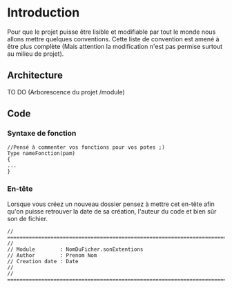 # Introduction

Pour que le projet puisse être lisible et modifiable par tout le monde nous allons mettre quelques conventions.
Cette liste de convention est amené à être plus complète (Mais attention la modification n'est pas permise surtout au milieu de projet).

## Architecture

TO DO (Arborescence du projet /module)

## Code

### Syntaxe de fonction

    //Pensé à commenter vos fonctions pour vos potes ;)
    Type nameFonction(pam)
    {
    ...
    }

### En-tête 

Lorsque vous créez un nouveau dossier pensez à mettre cet en-tête afin qu'on puisse retrouver la date de sa création, l'auteur du code et bien sûr son de fichier.

    // ========================================================================
    //
    // Module        : NomDuFicher.sonExtentions
    // Author        : Prenom Nom
    // Creation date : Date
    //
    // ========================================================================
